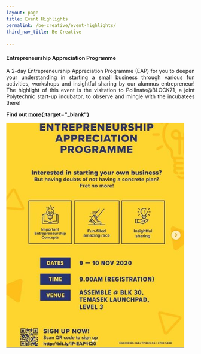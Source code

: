 ```yaml
---
layout: page
title: Event Highlights
permalink: /be-creative/event-highlights/
third_nav_title: Be Creative

---
```

#### Entrepreneurship Appreciation Programme ####
<div style="text-align: justify">
    <p>
A 2-day Entrepreneurship Appreciation Programme (EAP) for you to deepen your understanding in starting a small business through various fun activities, workshops and insightful sharing by our alumnus entrepreneur! The highlight of this event is the visitation to Pollinate@BLOCK71, a joint Polytechnic start-up incubator, to observe and mingle with the incubatees there! 
          </p>
</div>

**Find out [more](https://www.instagram.com/p/CFbhOE4HpLy/){:target="_blank"}**

![Entrepreneurship Appreciation Programme](/images/CCA_entrepreneurship_appreciation.JPG)
